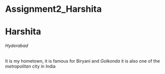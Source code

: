 # Assignment2_Harshita
# Harshita
###### Hyderabad 

It is my hometown, it is famous for Biryani
and *Golkonda* it is also one of the *metropolitan* city in India
